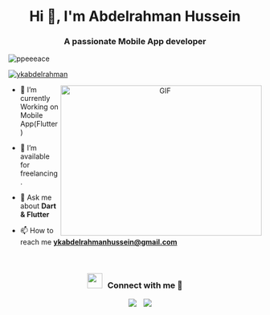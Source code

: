 <h1 align="center">Hi 👋, I'm Abdelrahman Hussein</h1>
<h3 align="center">A passionate Mobile App developer</h3>

<p align="left"> <img src="https://komarev.com/ghpvc/?username=ppeeeace&label=Profile%20views&color=0e75b6&style=flat" alt="ppeeeace" /> </p>

<p align="left"> <a href="https://twitter.com/ykabdelrahman" target="blank"><img src="https://img.shields.io/twitter/follow/ykabdelrahman?logo=twitter&style=for-the-badge" alt="ykabdelrahman" /></a> </p>

<a target="_blank" align="center">
  <img align="right" top="500" height="300" width="400" alt="GIF" src="https://media.giphy.com/media/SWoSkN6DxTszqIKEqv/giphy.gif">
</a>

- 🌱 I’m currently Working on Mobile App(Flutter)

- 🤝 I’m available for freelancing.

- 💬 Ask me about **Dart & Flutter**

- 📫 How to reach me **ykabdelrahmanhussein@gmail.com**

<br/>
<h3 align="center" > <img src="https://media.giphy.com/media/iY8CRBdQXODJSCERIr/giphy.gif" width="30" height="30" style="margin-right: 10px;">Connect with me 🤝 </h3>

<p align="center">

 <div align="center"  class="icons-social" style="margin-left: 10px;">
        <a style="margin-left: 10px;"  target="_blank" href="https://www.linkedin.com/in/ykabdelrahman/">
			<img src="https://img.icons8.com/doodle/40/000000/linkedin--v2.png"></a>
        <a style="margin-left: 10px;" target="_blank" href="https://github.com/ppeeeace">
		<img src="https://img.icons8.com/doodle/40/000000/github--v1.png"></a>
 </div>
</p>
